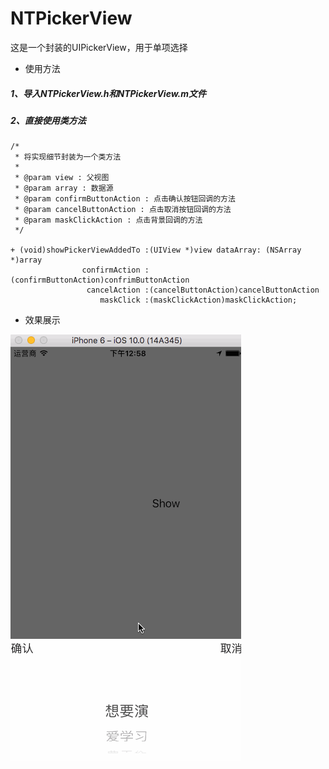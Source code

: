 # NTPickerView
这是一个封装的UIPickerView，用于单项选择

* 使用方法
##### 1、导入NTPickerView.h和NTPickerView.m文件
##### 2、直接使用类方法

```
/*
 * 将实现细节封装为一个类方法
 *
 * @param view : 父视图
 * @param array : 数据源
 * @param confirmButtonAction : 点击确认按钮回调的方法
 * @param cancelButtonAction : 点击取消按钮回调的方法
 * @param maskClickAction : 点击背景回调的方法
 */

+ (void)showPickerViewAddedTo :(UIView *)view dataArray: (NSArray *)array
                confirmAction :(confirmButtonAction)confrimButtonAction
                 cancelAction :(cancelButtonAction)cancelButtonAction
                    maskClick :(maskClickAction)maskClickAction;

```

* 效果展示

![示意图](示意图.gif)
